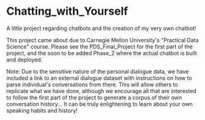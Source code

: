 # Chatting_with_Yourself
A little project regarding chatbots and the creation of my very own chatbot!

This project came about due to Carnegie Mellon University's "Practical Data Science" course. Please see the PDS_Final_Project for
the first part of the project, and the soon to be added Phase_2 where the actual chatbot is built and deployed.

Note: Due to the sensitive nature of the personal dialogue data, we have included a link to an external dialogue dataset with instructions
on how to parse individual's conversations from there. This will allow others to replicate what we have done, although we encourage all
that are interested to follow the first part of the project to generate a corpus of their own conversation history... It can be truly
enlightening to learn about your own speaking habits and history!

